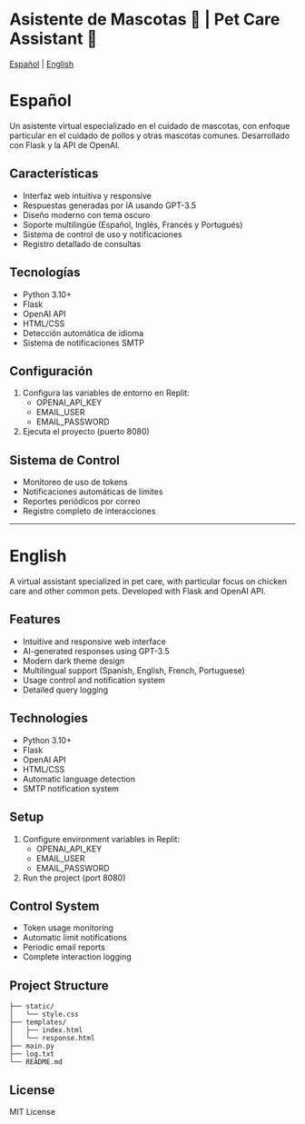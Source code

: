 
# Asistente de Mascotas 🐾 | Pet Care Assistant 🐾

[Español](#español) | [English](#english)

# Español

Un asistente virtual especializado en el cuidado de mascotas, con enfoque particular en el cuidado de pollos y otras mascotas comunes. Desarrollado con Flask y la API de OpenAI.

## Características
- Interfaz web intuitiva y responsive
- Respuestas generadas por IA usando GPT-3.5
- Diseño moderno con tema oscuro
- Soporte multilingüe (Español, Inglés, Francés y Portugués)
- Sistema de control de uso y notificaciones
- Registro detallado de consultas

## Tecnologías
- Python 3.10+
- Flask
- OpenAI API
- HTML/CSS
- Detección automática de idioma
- Sistema de notificaciones SMTP

## Configuración
1. Configura las variables de entorno en Replit:
   - OPENAI_API_KEY
   - EMAIL_USER
   - EMAIL_PASSWORD
2. Ejecuta el proyecto (puerto 8080)

## Sistema de Control
- Monitoreo de uso de tokens
- Notificaciones automáticas de límites
- Reportes periódicos por correo
- Registro completo de interacciones

---

# English

A virtual assistant specialized in pet care, with particular focus on chicken care and other common pets. Developed with Flask and OpenAI API.

## Features
- Intuitive and responsive web interface
- AI-generated responses using GPT-3.5
- Modern dark theme design
- Multilingual support (Spanish, English, French, Portuguese)
- Usage control and notification system
- Detailed query logging

## Technologies
- Python 3.10+
- Flask
- OpenAI API
- HTML/CSS
- Automatic language detection
- SMTP notification system

## Setup
1. Configure environment variables in Replit:
   - OPENAI_API_KEY
   - EMAIL_USER
   - EMAIL_PASSWORD
2. Run the project (port 8080)

## Control System
- Token usage monitoring
- Automatic limit notifications
- Periodic email reports
- Complete interaction logging

## Project Structure
```
├── static/
│   └── style.css
├── templates/
│   ├── index.html
│   └── response.html
├── main.py
├── log.txt
└── README.md
```

## License
MIT License
